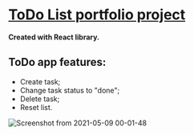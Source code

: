 # <a href="https://kondzerau-ivan.github.io/todo/" target="_blank">ToDo List portfolio project</a> #


**Created with React library.**

## ToDo app features: ##

* Create task;
* Change task status to "done";
* Delete task;
* Reset list.

![Screenshot from 2021-05-09 00-01-48](https://user-images.githubusercontent.com/24848155/117553359-d8c06f00-b059-11eb-9083-6e3fc1de24d2.png)

